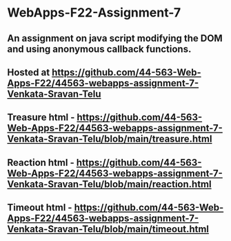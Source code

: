 # WebApps-F22-Assignment-7
An assignment on java script modifying the DOM and using anonymous callback functions.
---
Hosted at https://github.com/44-563-Web-Apps-F22/44563-webapps-assignment-7-Venkata-Sravan-Telu
---
Treasure html - https://github.com/44-563-Web-Apps-F22/44563-webapps-assignment-7-Venkata-Sravan-Telu/blob/main/treasure.html
---
Reaction html - https://github.com/44-563-Web-Apps-F22/44563-webapps-assignment-7-Venkata-Sravan-Telu/blob/main/reaction.html
---
Timeout html - https://github.com/44-563-Web-Apps-F22/44563-webapps-assignment-7-Venkata-Sravan-Telu/blob/main/timeout.html
---

